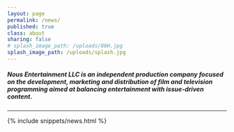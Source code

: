 ```yaml
---
layout: page
permalink: /news/
published: true
class: about
sharing: false
# splash_image_path: /uploads/86H.jpg
splash_image_path: /uploads/splash.jpg
---
```


##### Nous Entertainment LLC is an independent production company focused on the development, marketing and distribution of film and television programming aimed at balancing entertainment with issue-driven content. 

---

{% include snippets/news.html %}
